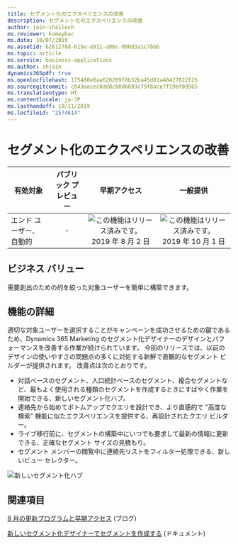 ```yaml
---
title: セグメント化のエクスペリエンスの改善
description: セグメント化のエクスペリエンスの改善
author: jain-shailesh
ms.reviewer: kamaybac
ms.date: 10/07/2019
ms.assetid: b261278d-615e-e911-a96c-000d3a1c7bbb
ms.topic: article
ms.service: business-applications
ms.author: shjain
dynamics365pdf: true
ms.openlocfilehash: 175480e8aa620289f8b32ba45d81a48427822f26
ms.sourcegitcommit: c843aacec8dddcb0d6693c79fbace7f19bf09565
ms.translationtype: HT
ms.contentlocale: ja-JP
ms.lasthandoff: 10/11/2019
ms.locfileid: "2574614"
---
```

# <a name="improved-segmentation-experience"></a>セグメント化のエクスペリエンスの改善


| 有効対象    |  パブリック プレビュー | 早期アクセス | 一般提供 | 
| ---------- | :----------: |:----------: |:----------: |
|エンド ユーザー、自動的|-|![この機能はリリース済みです。](/dynamics365-release-plan/media/green-checkmark.png "この機能はリリース済みです。") 2019 年 8 月 2 日| ![この機能はリリース済みです。](/dynamics365-release-plan/media/green-checkmark.png "この機能はリリース済みです。") 2019 年 10 月 1 日|


## <a name="business-value"></a>ビジネス バリュー
<!-- bv start -->
需要創出のための的を絞った対象ユーザーを簡単に構築できます。
<!-- bv end -->



## <a name="feature-details"></a>機能の詳細
<!--feature detail start -->
適切な対象ユーザーを選択することがキャンペーンを成功させるための鍵であるため、Dynamics 365 Marketing のセグメント化デザイナーのデザインとパフォーマンスを改善する作業が続けられています。 今回のリリースでは、以前のデザインの使いやすさの問題点の多くに対処する新鮮で直観的なセグメント ビルダーが提供されます。 改善点は次のとおりです。

- 対話ベースのセグメント、人口統計ベースのセグメント、複合セグメントなど、最もよく使用される種類のセグメントを作成するときにすばやく作業を開始できる、新しいセグメント化ハブ。
- 連絡先から始めてボトムアップでクエリを設計でき、より直感的で "高度な検索" 機能に似たエクスペリエンスを提供する、再設計されたクエリ ビルダー。
- ライブ移行前に、セグメントの構築中にいつでも要求して最新の情報に更新できる、正確なセグメント サイズの見積もり。
- セグメント メンバーの閲覧中に連絡先リストをフィルター処理できる、新しいビュー セレクター。

![新しいセグメント化ハブ](media/segment-hero.jpg "新しいセグメント化ハブ")
<!--feature detail end -->










## <a name="see-also"></a>関連項目

[8 月の更新プログラムと早期アクセス](https://cloudblogs.microsoft.com/dynamics365/it/2019/08/03/dynamics-365-for-marketing-august-update-and-early-access-are-rolling-out-now/) (ブログ)

[新しいセグメント化デザイナーでセグメントを作成する](https://docs.microsoft.com/dynamics365/customer-engagement/marketing/new-segment-designer) (ドキュメント)

